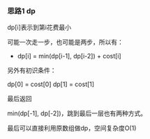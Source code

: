 ### 思路1 dp

dp[i]表示到第i花费最小

可能一次走一步，也可能是两步，所以有：

- dp[i] = min(dp[i-1], dp[i-2]) + cost[i]

另外有初识条件：

dp[0] = cost[0]
dp[1] = cost[1]

最后返回

min(dp[-1], dp[-2])，跳到最后一层也有两种方式。

最后可以直接利用原数组做dp，空间复杂度O(1)
